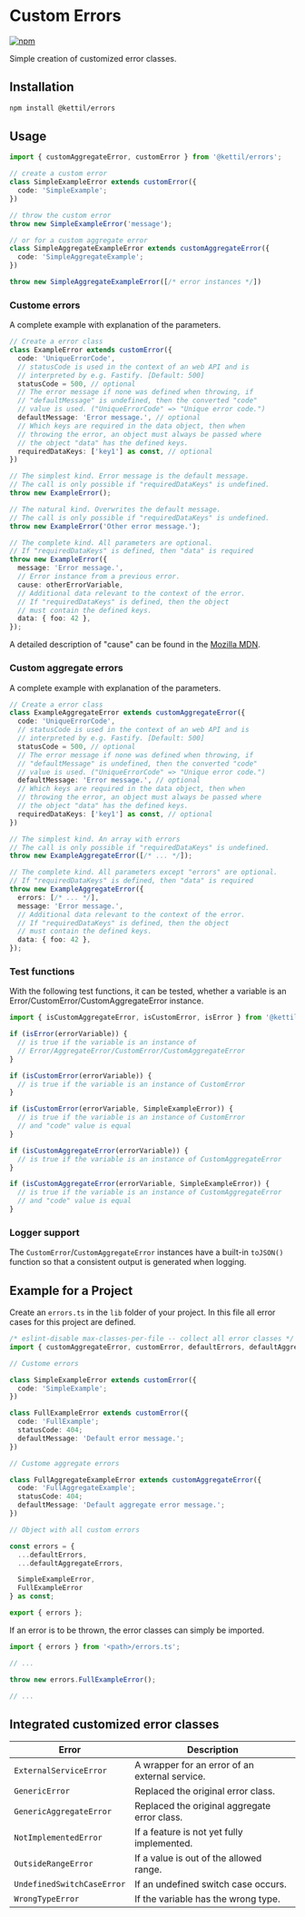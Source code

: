 # Custom Errors

[![npm](https://img.shields.io/npm/v/@kettil/errors)](https://www.npmjs.com/package/@kettil/errors)

Simple creation of customized error classes.

## Installation

```bash
npm install @kettil/errors
```

## Usage

```typescript
import { customAggregateError, customError } from '@kettil/errors';

// create a custom error
class SimpleExampleError extends customError({
  code: 'SimpleExample';
})

// throw the custom error
throw new SimpleExampleError('message');

// or for a custom aggregate error
class SimpleAggregateExampleError extends customAggregateError({
  code: 'SimpleAggregateExample';
})

throw new SimpleAggregateExampleError([/* error instances */])
```

### Custome errors

A complete example with explanation of the parameters.

```typescript
// Create a error class
class ExampleError extends customError({
  code: 'UniqueErrorCode',
  // statusCode is used in the context of an web API and is
  // interpreted by e.g. Fastify. [Default: 500]
  statusCode = 500, // optional
  // The error message if none was defined when throwing, if
  // "defaultMessage" is undefined, then the converted "code"
  // value is used. ("UniqueErrorCode" => "Unique error code.")
  defaultMessage: 'Error message.', // optional
  // Which keys are required in the data object, then when
  // throwing the error, an object must always be passed where
  // the object "data" has the defined keys.
  requiredDataKeys: ['key1'] as const, // optional
})

// The simplest kind. Error message is the default message.
// The call is only possible if "requiredDataKeys" is undefined.
throw new ExampleError();

// The natural kind. Overwrites the default message.
// The call is only possible if "requiredDataKeys" is undefined.
throw new ExampleError('Other error message.');

// The complete kind. All parameters are optional.
// If "requiredDataKeys" is defined, then "data" is required
throw new ExampleError({
  message: 'Error message.',
  // Error instance from a previous error.
  cause: otherErrorVariable,
  // Additional data relevant to the context of the error.
  // If "requiredDataKeys" is defined, then the object
  // must contain the defined keys.
  data: { foo: 42 },
});
```

A detailed description of "cause" can be found in the [Mozilla MDN](https://developer.mozilla.org/en-US/docs/Web/JavaScript/Reference/Global_Objects/Error/Error#syntax).

### Custom aggregate errors

A complete example with explanation of the parameters.

```typescript
// Create a error class
class ExampleAggregateError extends customAggregateError({
  code: 'UniqueErrorCode',
  // statusCode is used in the context of an web API and is
  // interpreted by e.g. Fastify. [Default: 500]
  statusCode = 500, // optional
  // The error message if none was defined when throwing, if
  // "defaultMessage" is undefined, then the converted "code"
  // value is used. ("UniqueErrorCode" => "Unique error code.")
  defaultMessage: 'Error message.', // optional
  // Which keys are required in the data object, then when
  // throwing the error, an object must always be passed where
  // the object "data" has the defined keys.
  requiredDataKeys: ['key1'] as const, // optional
})

// The simplest kind. An array with errors
// The call is only possible if "requiredDataKeys" is undefined.
throw new ExampleAggregateError([/* ... */]);

// The complete kind. All parameters except "errors" are optional.
// If "requiredDataKeys" is defined, then "data" is required
throw new ExampleAggregateError({
  errors: [/* ... */],
  message: 'Error message.',
  // Additional data relevant to the context of the error.
  // If "requiredDataKeys" is defined, then the object
  // must contain the defined keys.
  data: { foo: 42 },
});
```

### Test functions

With the following test functions, it can be tested, whether a variable is an
Error/CustomError/CustomAggregateError instance.

```typescript
import { isCustomAggregateError, isCustomError, isError } from '@kettil/errors';

if (isError(errorVariable)) {
  // is true if the variable is an instance of
  // Error/AggregateError/CustomError/CustomAggregateError
}

if (isCustomError(errorVariable)) {
  // is true if the variable is an instance of CustomError
}

if (isCustomError(errorVariable, SimpleExampleError)) {
  // is true if the variable is an instance of CustomError
  // and "code" value is equal
}

if (isCustomAggregateError(errorVariable)) {
  // is true if the variable is an instance of CustomAggregateError
}

if (isCustomAggregateError(errorVariable, SimpleExampleError)) {
  // is true if the variable is an instance of CustomAggregateError
  // and "code" value is equal
}
```

### Logger support

The `CustomError`/`CustomAggregateError` instances have a built-in `toJSON()` function so that a consistent output is generated when logging.

## Example for a Project

Create an `errors.ts` in the `lib` folder of your project.
In this file all error cases for this project are defined.

```typescript
/* eslint-disable max-classes-per-file -- collect all error classes */
import { customAggregateError, customError, defaultErrors, defaultAggregateErrors } from '@kettil/errors';

// Custome errors

class SimpleExampleError extends customError({
  code: 'SimpleExample';
})

class FullExampleError extends customError({
  code: 'FullExample';
  statusCode: 404;
  defaultMessage: 'Default error message.';
})

// Custome aggregate errors

class FullAggregateExampleError extends customAggregateError({
  code: 'FullAggregateExample';
  statusCode: 404;
  defaultMessage: 'Default aggregate error message.';
})

// Object with all custom errors

const errors = {
  ...defaultErrors,
  ...defaultAggregateErrors,

  SimpleExampleError,
  FullExampleError
} as const;

export { errors };
```

If an error is to be thrown, the error classes can simply be imported.

```typescript
import { errors } from '<path>/errors.ts';

// ...

throw new errors.FullExampleError();

// ...
```

## Integrated customized error classes

| Error                      | Description                                    |
| -------------------------- | ---------------------------------------------- |
| `ExternalServiceError`     | A wrapper for an error of an external service. |
| `GenericError`             | Replaced the original error class.             |
| `GenericAggregateError`    | Replaced the original aggregate error class.   |
| `NotImplementedError`      | If a feature is not yet fully implemented.     |
| `OutsideRangeError`        | If a value is out of the allowed range.        |
| `UndefinedSwitchCaseError` | If an undefined switch case occurs.            |
| `WrongTypeError`           | If the variable has the wrong type.            |
